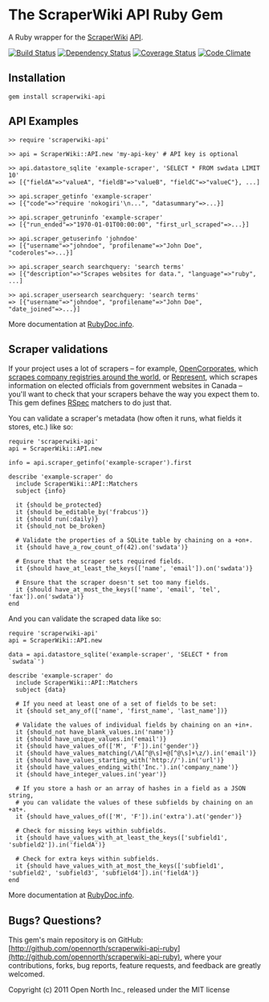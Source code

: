 # The ScraperWiki API Ruby Gem

A Ruby wrapper for the [ScraperWiki](https://scraperwiki.com/) [API](https://scraperwiki.com/docs/api).

[![Build Status](https://secure.travis-ci.org/opennorth/scraperwiki-api-ruby.png)](http://travis-ci.org/opennorth/scraperwiki-api-ruby)
[![Dependency Status](https://gemnasium.com/opennorth/scraperwiki-api-ruby.png)](https://gemnasium.com/opennorth/scraperwiki-api-ruby)
[![Coverage Status](https://coveralls.io/repos/opennorth/scraperwiki-api-ruby/badge.png?branch=master)](https://coveralls.io/r/opennorth/scraperwiki-api-ruby)
[![Code Climate](https://codeclimate.com/github/opennorth/scraperwiki-api-ruby.png)](https://codeclimate.com/github/opennorth/scraperwiki-api-ruby)

## Installation

    gem install scraperwiki-api

## API Examples

    >> require 'scraperwiki-api'

    >> api = ScraperWiki::API.new 'my-api-key' # API key is optional

    >> api.datastore_sqlite 'example-scraper', 'SELECT * FROM swdata LIMIT 10'
    => [{"fieldA"=>"valueA", "fieldB"=>"valueB", "fieldC"=>"valueC"}, ...]

    >> api.scraper_getinfo 'example-scraper'
    => [{"code"=>"require 'nokogiri'\n...", "datasummary"=>...}]

    >> api.scraper_getruninfo 'example-scraper'
    => [{"run_ended"=>"1970-01-01T00:00:00", "first_url_scraped"=>...}]

    >> api.scraper_getuserinfo 'johndoe'
    => [{"username"=>"johndoe", "profilename"=>"John Doe", "coderoles"=>...}]

    >> api.scraper_search searchquery: 'search terms'
    => [{"description"=>"Scrapes websites for data.", "language"=>"ruby", ...]

    >> api.scraper_usersearch searchquery: 'search terms'
    => [{"username"=>"johndoe", "profilename"=>"John Doe", "date_joined"=>...}]

More documentation at [RubyDoc.info](http://rdoc.info/gems/scraperwiki-api/ScraperWiki/API).

## Scraper validations

If your project uses a lot of scrapers – for example, [OpenCorporates](http://opencorporates.com/), which [scrapes company registries around the world](http://blog.opencorporates.com/2011/03/25/building-a-global-database-the-open-distributed-way/), or [Represent](http://represent.opennorth.ca/), which scrapes information on elected officials from government websites in Canada – you'll want to check that your scrapers behave the way you expect them to. This gem defines [RSpec](https://www.relishapp.com/rspec) matchers to do just that.

You can validate a scraper's metadata (how often it runs, what fields it stores, etc.) like so:

    require 'scraperwiki-api'
    api = ScraperWiki::API.new

    info = api.scraper_getinfo('example-scraper').first

    describe 'example-scraper' do
      include ScraperWiki::API::Matchers
      subject {info}

      it {should be_protected}
      it {should be_editable_by('frabcus')}
      it {should run(:daily)}
      it {should_not be_broken}

      # Validate the properties of a SQLite table by chaining on a +on+.
      it {should have_a_row_count_of(42).on('swdata')}

      # Ensure that the scraper sets required fields.
      it {should have_at_least_the_keys(['name', 'email']).on('swdata')}

      # Ensure that the scraper doesn't set too many fields.
      it {should have_at_most_the_keys(['name', 'email', 'tel', 'fax']).on('swdata')}
    end

And you can validate the scraped data like so:

    require 'scraperwiki-api'
    api = ScraperWiki::API.new

    data = api.datastore_sqlite('example-scraper', 'SELECT * from `swdata`')

    describe 'example-scraper' do
      include ScraperWiki::API::Matchers
      subject {data}

      # If you need at least one of a set of fields to be set:
      it {should set_any_of(['name', 'first_name', 'last_name'])}

      # Validate the values of individual fields by chaining on an +in+.
      it {should_not have_blank_values.in('name')}
      it {should have_unique_values.in('email')}
      it {should have_values_of(['M', 'F']).in('gender')}
      it {should have_values_matching(/\A[^@\s]+@[^@\s]+\z/).in('email')}
      it {should have_values_starting_with('http://').in('url')}
      it {should have_values_ending_with('Inc.').in('company_name')}
      it {should have_integer_values.in('year')}

      # If you store a hash or an array of hashes in a field as a JSON string,
      # you can validate the values of these subfields by chaining on an +at+.
      it {should have_values_of(['M', 'F']).in('extra').at('gender')}

      # Check for missing keys within subfields.
      it {should have_values_with_at_least_the_keys(['subfield1', 'subfield2']).in('fieldA')}

      # Check for extra keys within subfields.
      it {should have_values_with_at_most_the_keys(['subfield1', 'subfield2', 'subfield3', 'subfield4']).in('fieldA')}
    end

More documentation at [RubyDoc.info](http://rdoc.info/gems/scraperwiki-api/ScraperWiki/API/Matchers).

## Bugs? Questions?

This gem's main repository is on GitHub: [http://github.com/opennorth/scraperwiki-api-ruby](http://github.com/opennorth/scraperwiki-api-ruby), where your contributions, forks, bug reports, feature requests, and feedback are greatly welcomed.

Copyright (c) 2011 Open North Inc., released under the MIT license
